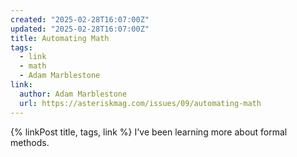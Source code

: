 ```yaml
---
created: "2025-02-28T16:07:00Z"
updated: "2025-02-28T16:07:00Z"
title: Automating Math
tags:
  - link
  - math
  - Adam Marblestone
link:
  author: Adam Marblestone
  url: https://asteriskmag.com/issues/09/automating-math
---
```


{% linkPost title, tags, link %} I've been learning more about formal methods.
